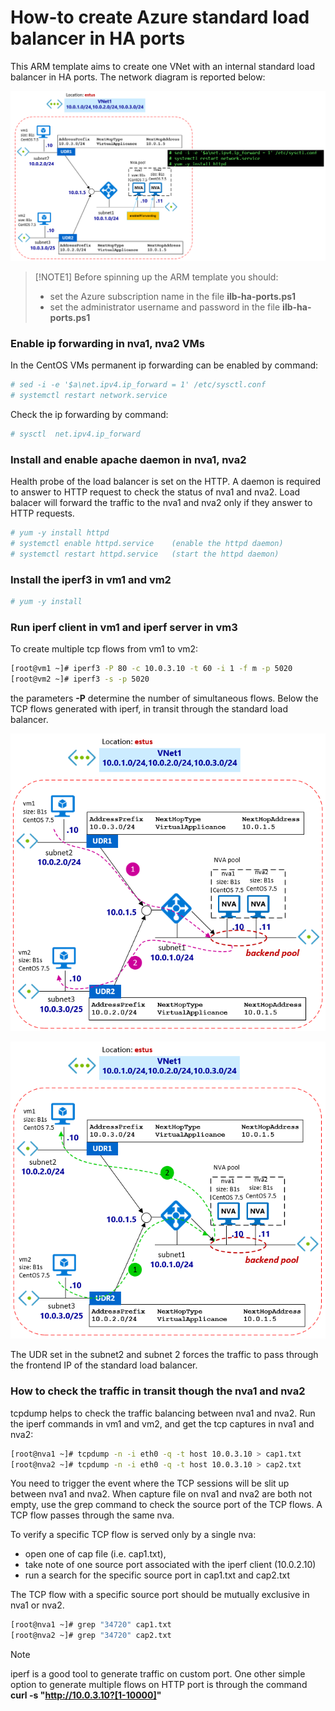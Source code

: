 <properties
pageTitle= 'Azure ARM template to create a standard load balancer in HA ports'
description= "Azure standard load balancer in HA ports"
documentationcenter: na
services=""
documentationCenter="na"
authors="fabferri"
manager=""
editor=""/>

<tags
   ms.service="configuration-Example-Azure"
   ms.devlang="na"
   ms.topic="article"
   ms.tgt_pltfrm="na"
   ms.workload="na"
   ms.date="20/07/2018"
   ms.author="fabferri" />

# How-to create Azure standard load balancer in HA ports
This ARM template aims to create one VNet with an internal standard load balancer in HA ports.
The network diagram is reported below:

[![1]][1]

> [!NOTE1]
> Before spinning up the ARM template you should:
> * set the Azure subscription name in the file **ilb-ha-ports.ps1**
> * set the administrator username and password in the file **ilb-ha-ports.ps1**
>

### Enable ip forwarding in nva1, nva2 VMs
In the CentOS VMs permanent ip forwarding can be enabled by command:

```bash
# sed -i -e '$a\net.ipv4.ip_forward = 1' /etc/sysctl.conf
# systemctl restart network.service
```

Check the ip forwarding by command:

```bash
# sysctl  net.ipv4.ip_forward
```

### Install and enable apache daemon in nva1, nva2
Health probe of the load balancer is set on the HTTP. A daemon is required to answer to HTTP request to check the status of nva1 and nva2. Load balacer will forward the traffic to the nva1 and nva2 only if they answer to HTTP requests.

``` bash
# yum -y install httpd
# systemctl enable httpd.service    (enable the httpd daemon)
# systemctl restart httpd.service   (start the httpd daemon)
```
### Install the iperf3 in vm1 and vm2

```bash
# yum -y install
```

### Run iperf client in vm1 and iperf server in vm3
To create multiple tcp flows from vm1 to vm2:

```bash
[root@vm1 ~]# iperf3 -P 80 -c 10.0.3.10 -t 60 -i 1 -f m -p 5020
[root@vm2 ~]# iperf3 -s -p 5020
```

the parameters **-P** determine the number of simultaneous flows.
Below the TCP flows generated with iperf, in transit through the standard load balancer.

[![2]][2]

[![3]][3]

The UDR set in the subnet2 and subnet 2 forces the traffic to pass through the frontend IP of the standard load balancer.

### How to check the traffic in transit though the nva1 and nva2
tcpdump helps to check the traffic balancing between nva1 and nva2.
Run the iperf commands in vm1 and vm2, and get the tcp captures in nva1 and nva2:

```bash
[root@nva1 ~]# tcpdump -n -i eth0 -q -t host 10.0.3.10 > cap1.txt
[root@nva2 ~]# tcpdump -n -i eth0 -q -t host 10.0.3.10 > cap2.txt
```

You need to trigger the event where the TCP sessions will be slit up between nva1 and nva2.
When capture file on nva1 and nva2 are both not empty, use the grep command to check the source port of the TCP flows.
A TCP flow passes through the same nva.

To verify a specific TCP flow is served only by a single nva:
- open one of cap file (i.e. cap1.txt),
- take note of one source port associated with the iperf client (10.0.2.10)
- run a search for the specific source port in cap1.txt and cap2.txt

The TCP flow with a specific source port should be mutually exclusive in nva1 or nva2.

```bash
[root@nva1 ~]# grep "34720" cap1.txt
[root@nva2 ~]# grep "34720" cap2.txt
```

> [!NOTE]
> iperf is a good tool to generate traffic on custom port. 
> One other simple option to generate multiple flows on HTTP port is through the command
> **curl -s "http://10.0.3.10?[1-10000]"**
>

<!--Image References-->

[1]: ./media/network-diagram.png "network diagram"
[2]: ./media/flow1.png "tcp flow transit from vm1 to vm2"
[3]: ./media/flow2.png "tcp flow transit from vm2 to vm1"

<!--Link References-->

